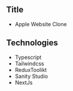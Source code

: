 ## Title

- Apple Website Clone

## Technologies

- Typescript
- Tailwindcss
- ReduxToolikt
- Sanity Studio
- NextJs
